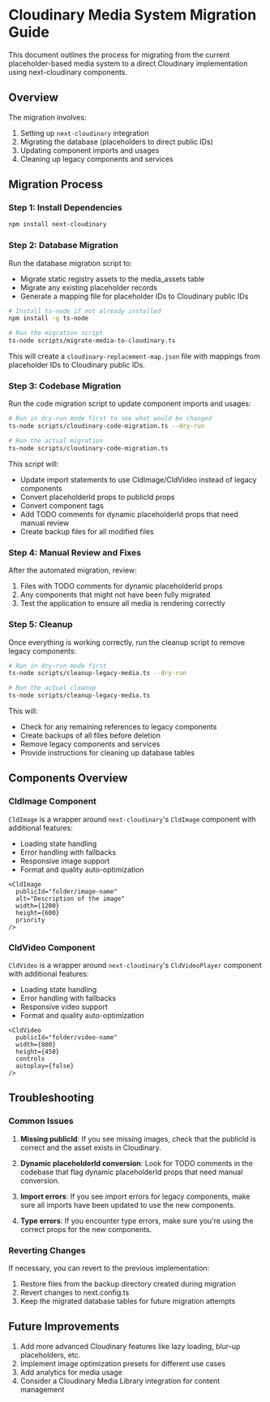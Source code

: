 # Cloudinary Media System Migration Guide

This document outlines the process for migrating from the current placeholder-based media system to a direct Cloudinary implementation using next-cloudinary components.

## Overview

The migration involves:

1. Setting up `next-cloudinary` integration
2. Migrating the database (placeholders to direct public IDs)
3. Updating component imports and usages
4. Cleaning up legacy components and services

## Migration Process

### Step 1: Install Dependencies

```bash
npm install next-cloudinary
```

### Step 2: Database Migration

Run the database migration script to:
- Migrate static registry assets to the media_assets table
- Migrate any existing placeholder records
- Generate a mapping file for placeholder IDs to Cloudinary public IDs

```bash
# Install ts-node if not already installed
npm install -g ts-node

# Run the migration script
ts-node scripts/migrate-media-to-cloudinary.ts
```

This will create a `cloudinary-replacement-map.json` file with mappings from placeholder IDs to Cloudinary public IDs.

### Step 3: Codebase Migration

Run the code migration script to update component imports and usages:

```bash
# Run in dry-run mode first to see what would be changed
ts-node scripts/cloudinary-code-migration.ts --dry-run

# Run the actual migration
ts-node scripts/cloudinary-code-migration.ts
```

This script will:
- Update import statements to use CldImage/CldVideo instead of legacy components
- Convert placeholderId props to publicId props
- Convert component tags
- Add TODO comments for dynamic placeholderId props that need manual review
- Create backup files for all modified files

### Step 4: Manual Review and Fixes

After the automated migration, review:
1. Files with TODO comments for dynamic placeholderId props
2. Any components that might not have been fully migrated
3. Test the application to ensure all media is rendering correctly

### Step 5: Cleanup

Once everything is working correctly, run the cleanup script to remove legacy components:

```bash
# Run in dry-run mode first
ts-node scripts/cleanup-legacy-media.ts --dry-run

# Run the actual cleanup
ts-node scripts/cleanup-legacy-media.ts
```

This will:
- Check for any remaining references to legacy components
- Create backups of all files before deletion
- Remove legacy components and services
- Provide instructions for cleaning up database tables

## Components Overview

### CldImage Component

`CldImage` is a wrapper around `next-cloudinary`'s `CldImage` component with additional features:
- Loading state handling
- Error handling with fallbacks
- Responsive image support
- Format and quality auto-optimization

```tsx
<CldImage
  publicId="folder/image-name"
  alt="Description of the image"
  width={1200}
  height={600}
  priority
/>
```

### CldVideo Component

`CldVideo` is a wrapper around `next-cloudinary`'s `CldVideoPlayer` component with additional features:
- Loading state handling
- Error handling with fallbacks
- Responsive video support
- Format and quality auto-optimization

```tsx
<CldVideo
  publicId="folder/video-name"
  width={800}
  height={450}
  controls
  autoplay={false}
/>
```

## Troubleshooting

### Common Issues

1. **Missing publicId**: If you see missing images, check that the publicId is correct and the asset exists in Cloudinary.

2. **Dynamic placeholderId conversion**: Look for TODO comments in the codebase that flag dynamic placeholderId props that need manual conversion.

3. **Import errors**: If you see import errors for legacy components, make sure all imports have been updated to use the new components.

4. **Type errors**: If you encounter type errors, make sure you're using the correct props for the new components.

### Reverting Changes

If necessary, you can revert to the previous implementation:

1. Restore files from the backup directory created during migration
2. Revert changes to next.config.ts
3. Keep the migrated database tables for future migration attempts

## Future Improvements

1. Add more advanced Cloudinary features like lazy loading, blur-up placeholders, etc.
2. Implement image optimization presets for different use cases
3. Add analytics for media usage
4. Consider a Cloudinary Media Library integration for content management